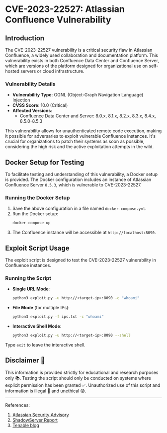 # CVE-2023-22527: Atlassian Confluence Vulnerability

## Introduction

The CVE-2023-22527 vulnerability is a critical security flaw in Atlassian Confluence, a widely used collaboration and documentation platform. This vulnerability exists in both Confluence Data Center and Confluence Server, which are versions of the platform designed for organizational use on self-hosted servers or cloud infrastructure.

### Vulnerability Details

- **Vulnerability Type**: OGNL (Object-Graph Navigation Language) Injection
- **CVSS Score**: 10.0 (Critical)
- **Affected Versions**:
  - Confluence Data Center and Server: 8.0.x, 8.1.x, 8.2.x, 8.3.x, 8.4.x, 8.5.0-8.5.3

This vulnerability allows for unauthenticated remote code execution, making it possible for adversaries to exploit vulnerable Confluence instances. It's crucial for organizations to patch their systems as soon as possible, considering the high risk and the active exploitation attempts in the wild.

## Docker Setup for Testing

To facilitate testing and understanding of this vulnerability, a Docker setup is provided. The Docker configuration includes an instance of Atlassian Confluence Server `8.5.3`, which is vulnerable to CVE-2023-22527.


### Running the Docker Setup

1. Save the above configuration in a file named `docker-compose.yml`.
2. Run the Docker setup:
   ```bash
   docker-compose up
   ```
3. The Confluence instance will be accessible at `http://localhost:8090`.

## Exploit Script Usage

The exploit script is designed to test the CVE-2023-22527 vulnerability in Confluence instances.

### Running the Script

- **Single URL Mode**:
  ```bash
  python3 exploit.py -u http://<target-ip>:8090 -c "whoami"
  ```
- **File Mode** (for multiple IPs):
  ```bash
  python3 exploit.py -f ips.txt -c "whoami"
  ```
- **Interactive Shell Mode**:
  ```bash
  python3 exploit.py -u http://<target-ip>:8090 --shell
  ```

Type `exit` to leave the interactive shell.


## Disclaimer 🚨

This information is provided strictly for educational and research purposes only 📚. Testing the script should only be conducted on systems where explicit permission has been granted ✅. Unauthorized use of this script and information is illegal 🚫 and unethical 😠.

---

References:
1. [Atlassian Security Advisory](https://confluence.atlassian.com/security/)
2. [ShadowServer Report](https://www.shadowserver.org/)
3. [Tenable blog](https://www.tenable.com/blog/cve-2023-22527-atlassian-confluence-data-center-and-server-template-injection-exploited-in-the)
